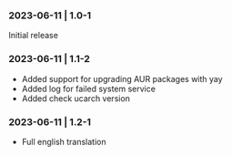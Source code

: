### 2023-06-11 | 1.0-1 
Initial release

### 2023-06-11 | 1.1-2
+ Added support for upgrading AUR packages with yay
+ Added log for failed system service
+ Added check ucarch version

### 2023-06-11 | 1.2-1
+ Full english translation


